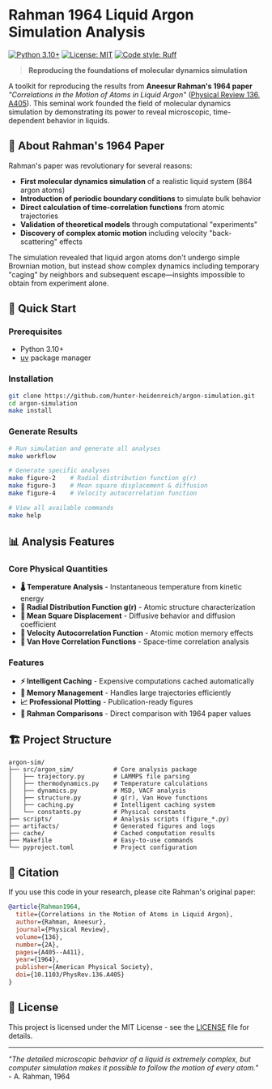 # Rahman 1964 Liquid Argon Simulation Analysis

[![Python 3.10+](https://img.shields.io/badge/python-3.10+-blue.svg)](https://www.python.org/downloads/)
[![License: MIT](https://img.shields.io/badge/License-MIT-yellow.svg)](https://opensource.org/licenses/MIT)
[![Code style: Ruff](https://img.shields.io/badge/code%20style-ruff-000000.svg)](https://github.com/astral-sh/ruff)

> **Reproducing the foundations of molecular dynamics simulation**

A toolkit for reproducing the results from **Aneesur Rahman's 1964 paper** *"Correlations in the Motion of Atoms in Liquid Argon"* ([Physical Review 136, A405](https://doi.org/10.1103/PhysRev.136.A405)). This seminal work founded the field of molecular dynamics simulation by demonstrating its power to reveal microscopic, time-dependent behavior in liquids.

## 🔬 About Rahman's 1964 Paper

Rahman's paper was revolutionary for several reasons:

- **First molecular dynamics simulation** of a realistic liquid system (864 argon atoms)
- **Introduction of periodic boundary conditions** to simulate bulk behavior
- **Direct calculation of time-correlation functions** from atomic trajectories
- **Validation of theoretical models** through computational "experiments"
- **Discovery of complex atomic motion** including velocity "back-scattering" effects

The simulation revealed that liquid argon atoms don't undergo simple Brownian motion, but instead show complex dynamics including temporary "caging" by neighbors and subsequent escape—insights impossible to obtain from experiment alone.

## 🚀 Quick Start

### Prerequisites
- Python 3.10+
- [uv](https://docs.astral.sh/uv/) package manager

### Installation
```bash
git clone https://github.com/hunter-heidenreich/argon-simulation.git
cd argon-simulation
make install
```

### Generate Results
```bash
# Run simulation and generate all analyses
make workflow

# Generate specific analyses
make figure-2    # Radial distribution function g(r)
make figure-3    # Mean square displacement & diffusion
make figure-4    # Velocity autocorrelation function

# View all available commands
make help
```

## 📊 Analysis Features

### Core Physical Quantities
- **🌡️ Temperature Analysis** - Instantaneous temperature from kinetic energy
- **📍 Radial Distribution Function g(r)** - Atomic structure characterization  
- **📏 Mean Square Displacement** - Diffusive behavior and diffusion coefficient
- **🔄 Velocity Autocorrelation Function** - Atomic motion memory effects
- **📐 Van Hove Correlation Functions** - Space-time correlation analysis

### Features
- **⚡ Intelligent Caching** - Expensive computations cached automatically
- **🧠 Memory Management** - Handles large trajectories efficiently  
- **📈 Professional Plotting** - Publication-ready figures
- **🔬 Rahman Comparisons** - Direct comparison with 1964 paper values

## 🏗️ Project Structure

```
argon-sim/
├── src/argon_sim/           # Core analysis package
│   ├── trajectory.py        # LAMMPS file parsing
│   ├── thermodynamics.py    # Temperature calculations
│   ├── dynamics.py          # MSD, VACF analysis
│   ├── structure.py         # g(r), Van Hove functions
│   ├── caching.py           # Intelligent caching system
│   └── constants.py         # Physical constants
├── scripts/                 # Analysis scripts (figure_*.py)
├── artifacts/               # Generated figures and logs
├── cache/                   # Cached computation results
├── Makefile                 # Easy-to-use commands
└── pyproject.toml           # Project configuration
```

## 📄 Citation

If you use this code in your research, please cite Rahman's original paper:

```bibtex
@article{Rahman1964,
  title={Correlations in the Motion of Atoms in Liquid Argon},
  author={Rahman, Aneesur},
  journal={Physical Review},
  volume={136},
  number={2A},
  pages={A405--A411},
  year={1964},
  publisher={American Physical Society},
  doi={10.1103/PhysRev.136.A405}
}
```

## 📝 License

This project is licensed under the MIT License - see the [LICENSE](LICENSE) file for details.

---

*"The detailed microscopic behavior of a liquid is extremely complex, but computer simulation makes it possible to follow the motion of every atom."* - A. Rahman, 1964
